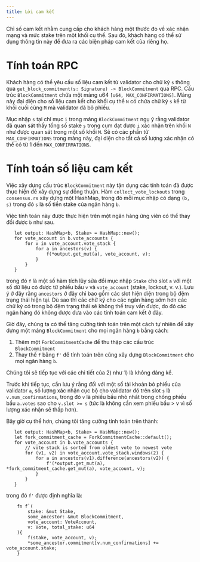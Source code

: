 ```yaml
---
title: Lời cam kết
---
```


Chỉ số cam kết nhằm cung cấp cho khách hàng một thước đo về xác nhận mạng và mức stake trên một khối cụ thể. Sau đó, khách hàng có thể sử dụng thông tin này để đưa ra các biện pháp cam kết của riêng họ.

# Tính toán RPC

Khách hàng có thể yêu cầu số liệu cam kết từ validator cho chữ ký `s` thông qua `get_block_commitment(s: Signature) -> BlockCommitment` qua RPC. Cấu trúc `BlockCommitment` chứa một mảng u64 `[u64, MAX_CONFIRMATIONS]`. Mảng này đại diện cho số liệu cam kết cho khối cụ thể `N` có chứa chữ ký `s` kể từ khối cuối cùng `M` mà validator đã bỏ phiếu.

Mục nhập `s` tại chỉ mục `i` trong mảng `BlockCommitment` ngụ ý rằng validator đã quan sát thấy tổng số stake `s` trong cụm đạt được `i` xác nhận trên khối `N` như được quan sát trong một số khối `M`. Sẽ có các phần tử `MAX_CONFIRMATIONS` trong mảng này, đại diện cho tất cả số lượng xác nhận có thể có từ 1 đến `MAX_CONFIRMATIONS`.

# Tính toán số liệu cam kết

Việc xây dựng cấu trúc `BlockCommitment` này tận dụng các tính toán đã được thực hiện để xây dựng sự đồng thuận. Hàm `collect_vote_lockouts` trong `consensus.rs` xây dựng một HashMap, trong đó mỗi mục nhập có dạng `(b, s)` trong đó `s` là số tiền stake của ngân hàng `b`.

Việc tính toán này được thực hiện trên một ngân hàng ứng viên có thể thay đổi được `b` như sau.

```text
   let output: HashMap<b, Stake> = HashMap::new();
   for vote_account in b.vote_accounts {
       for v in vote_account.vote_stack {
           for a in ancestors(v) {
               f(*output.get_mut(a), vote_account, v);
           }
       }
   }
```

trong đó `f` là một số hàm tích lũy sửa đổi mục nhập `Stake` cho slot `a` với một số dữ liệu có được từ phiếu bầu `v` và `vote_account` (stake, lockout, v. v.). Lưu ý ở đây rằng `ancestors` ở đây chỉ bao gồm các slot hiện diện trong bộ đệm trạng thái hiện tại. Dù sao thì các chữ ký cho các ngân hàng sớm hơn các chữ ký có trong bộ đệm trạng thái sẽ không thể truy vấn được, do đó các ngân hàng đó không được đưa vào các tính toán cam kết ở đây.

Giờ đây, chúng ta có thể tăng cường tính toán trên một cách tự nhiên để xây dựng một mảng `BlockCommitment` cho mọi ngân hàng `b` bằng cách:

1. Thêm một `ForkCommitmentCache` để thu thập các cấu trúc `BlockCommitment`
2. Thay thế `f` bằng `f'` để tính toán trên cũng xây dựng `BlockCommitment` cho mọi ngân hàng `b`.

Chúng tôi sẽ tiếp tục với các chi tiết của 2) như 1) là không đáng kể.

Trước khi tiếp tục, cần lưu ý rằng đối với một số tài khoản bỏ phiếu của validator `a`, số lượng xác nhận cục bộ cho validator đó trên slot `s` là `v.num_confirmations`, trong đó `v` là phiếu bầu nhỏ nhất trong chồng phiếu bầu `a.votes` sao cho `v.slot >= s` (tức là không cần xem phiếu bầu > v vì số lượng xác nhận sẽ thấp hơn).

Bây giờ cụ thể hơn, chúng tôi tăng cường tính toán trên thành:

```text
   let output: HashMap<b, Stake> = HashMap::new();
   let fork_commitment_cache = ForkCommitmentCache::default();
   for vote_account in b.vote_accounts {
       // vote stack is sorted from oldest vote to newest vote
       for (v1, v2) in vote_account.vote_stack.windows(2) {
           for a in ancestors(v1).difference(ancestors(v2)) {
               f'(*output.get_mut(a), *fork_commitment_cache.get_mut(a), vote_account, v);
           }
       }
   }
```

trong đó `f'` được định nghĩa là:

```text
    fn f`(
        stake: &mut Stake,
        some_ancestor: &mut BlockCommitment,
        vote_account: VoteAccount,
        v: Vote, total_stake: u64
    ){
        f(stake, vote_account, v);
        *some_ancestor.commitment[v.num_confirmations] += vote_account.stake;
    }
```
